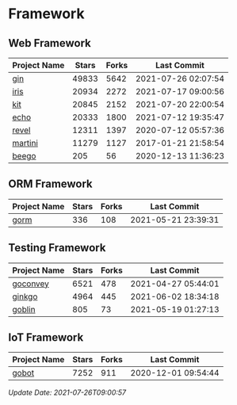 # Framework

## Web Framework
| Project Name | Stars | Forks | Last Commit |
| ------------ | ----- | ----- | ----------- |
| [gin](https://github.com/gin-gonic/gin) | 49833 | 5642 | 2021-07-26 02:07:54 |
| [iris](https://github.com/kataras/iris) | 20934 | 2272 | 2021-07-17 09:00:56 |
| [kit](https://github.com/go-kit/kit) | 20845 | 2152 | 2021-07-20 22:00:54 |
| [echo](https://github.com/labstack/echo) | 20333 | 1800 | 2021-07-12 19:35:47 |
| [revel](https://github.com/revel/revel) | 12311 | 1397 | 2020-07-12 05:57:36 |
| [martini](https://github.com/go-martini/martini) | 11279 | 1127 | 2017-01-21 21:58:54 |
| [beego](https://github.com/astaxie/beego) | 205 | 56 | 2020-12-13 11:36:23 |

## ORM Framework
| Project Name | Stars | Forks | Last Commit |
| ------------ | ----- | ----- | ----------- |
| [gorm](https://github.com/jinzhu/gorm) | 336 | 108 | 2021-05-21 23:39:31 |

## Testing Framework
| Project Name | Stars | Forks | Last Commit |
| ------------ | ----- | ----- | ----------- |
| [goconvey](https://github.com/smartystreets/goconvey) | 6521 | 478 | 2021-04-27 05:44:01 |
| [ginkgo](https://github.com/onsi/ginkgo) | 4964 | 445 | 2021-06-02 18:34:18 |
| [goblin](https://github.com/franela/goblin) | 805 | 73 | 2021-05-19 01:27:13 |

## IoT Framework
| Project Name | Stars | Forks | Last Commit |
| ------------ | ----- | ----- | ----------- |
| [gobot](https://github.com/hybridgroup/gobot) | 7252 | 911 | 2020-12-01 09:54:44 |

*Update Date: 2021-07-26T09:00:57*